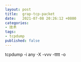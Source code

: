 ```yaml
---
layout: post
title:  grap-tcp-packet
date:   2021-07-08 20:26:12 +0800
categories:
- 技术
tags:
- tcpdump
published: false
---
```



tcpdump -i any -X -vvv -tttt -o